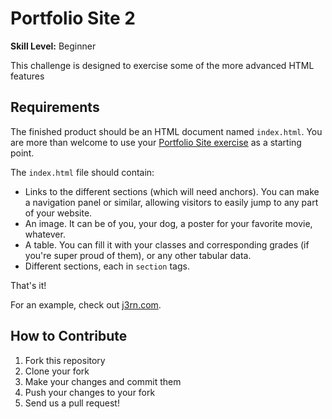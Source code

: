 # Portfolio Site 2

__Skill Level:__ Beginner

This challenge is designed to exercise some of the more advanced HTML features

## Requirements

The finished product should be an HTML document named `index.html`. You are more than welcome to use your [Portfolio Site exercise](https://github.com/CWDG/portfolio-site) as a starting point.

The `index.html` file should contain:

- Links to the different sections (which will need anchors). You can make a navigation panel or similar, allowing visitors to easily jump to any part of your website.
- An image. It can be of you, your dog, a poster for your favorite movie, whatever.
- A table. You can fill it with your classes and corresponding grades (if you're super proud of them), or any other tabular data.
- Different sections, each in `section` tags.

That's it!

For an example, check out [j3rn.com](http://j3rn.com).

## How to Contribute

1. Fork this repository
2. Clone your fork
3. Make your changes and commit them
4. Push your changes to your fork
5. Send us a pull request!
